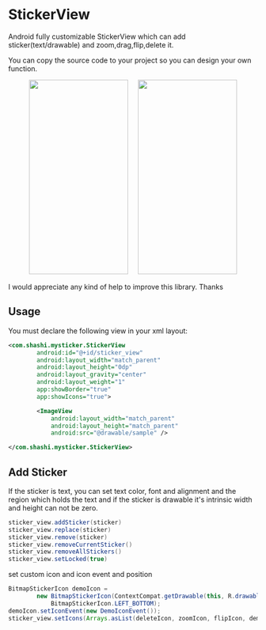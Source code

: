 StickerView
===========
Android fully customizable StickerView which can add sticker(text/drawable) and zoom,drag,flip,delete it.

You can copy the source code to your project so you can design your own function.

<p align="center">
 <img height=393 width=200 src="https://github.com/shashi180493/StickerView/blob/master/Sticker1.png"/>
 &nbsp;&nbsp;&nbsp;
 <img height=393 width=200 src="https://github.com/shashi180493/StickerView/blob/master/Sticker2.png"/>
</p>

I would appreciate any kind of help to improve this library. Thanks

Usage
-----

You must declare the following view in your xml layout:

```xml
<com.shashi.mysticker.StickerView
        android:id="@+id/sticker_view"
        android:layout_width="match_parent"
        android:layout_height="0dp"
        android:layout_gravity="center"
        android:layout_weight="1"
        app:showBorder="true"
        app:showIcons="true">

        <ImageView
            android:layout_width="match_parent"
            android:layout_height="match_parent"
            android:src="@drawable/sample" />

</com.shashi.mysticker.StickerView>
```

Add Sticker
-----

If the sticker is text, you can set text color, font and alignment and the region which holds the text and if the sticker is drawable  it's intrinsic width and height can not be zero.

```java
sticker_view.addSticker(sticker)
sticker_view.replace(sticker)
sticker_view.remove(sticker)
sticker_view.removeCurrentSticker()
sticker_view.removeAllStickers()
sticker_view.setLocked(true)
```

set custom icon and icon event and position

```java
BitmapStickerIcon demoIcon =
        new BitmapStickerIcon(ContextCompat.getDrawable(this, R.drawable.ic_star),
            BitmapStickerIcon.LEFT_BOTTOM);
demoIcon.setIconEvent(new DemoIconEvent());
sticker_view.setIcons(Arrays.asList(deleteIcon, zoomIcon, flipIcon, demoIcon));
```
